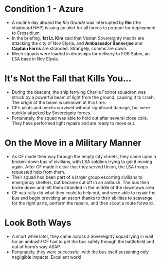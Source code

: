 # Condition 1 - Azure
- A routine day aboard the *Rio Grande* was interrupted by **Rio** (the shipboard NHP) issuing an alert for all forces to prepare for deployment to Cressidium.
- In the briefing, **1st Lt. Kim** said that Vestan Sovereignty mechs are attacking the city of Nov Elysia, and **Ambassador Bannerjee** and **Captain Farris** are stranded. Strangely, comms are down.
- Mech squads were loaded in dropships for delivery to FOB Saber, an LSA base in Nov Elysia.

# It's Not the Fall that Kills You...
- During the descent, the ship ferrying Charlie Foxtrot squadron was struck by a powerful beam of light from the ground, causing it to crash. The origin of the beam is unknown at this time.
- CF’s pilots and mechs survived without significant damage, but were quickly attacked by Sovereignty forces.
- Fortunately, the squad was able to hold out after several close calls. They have performed light repairs and are ready to move out.

# On the Move in a Military Manner
- As CF made their way through the empty city streets, they came upon a broken-down bus of civilians, with LSA soldiers trying to get it moving again. After CF made it clear that they served Union, the LSA troops requested help from them.
- Their squad had been part of a larger group escorting civilians to emergency shelters, but became cut off in an ambush. The bus then broke down and left them stranded in the middle of the downtown area.
- CF naturally did what they could to help out, and were able to repair the bus and begin providing an escort thanks to their abilities to scavenge for the right parts, perform the repairs, and then scout a route forward.

# Look Both Ways
- A short while later, they came across a Sovereignty squad lying in wait for an ambush! CF had to get the bus safely through the battlefield and out of harm’s way ASAP.
- Fortunately, they were successful, with the bus itself sustaining only negligible impacts. Excellent work!